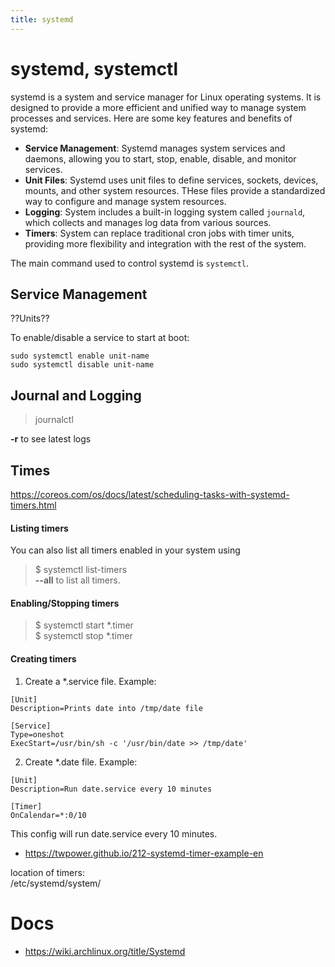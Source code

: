 ```yaml
---
title: systemd
---
```


# systemd, systemctl

systemd is a system and service manager for Linux operating systems. It is designed to provide a more efficient and unified way to manage system processes and services. Here are some key features and benefits of systemd:
* **Service Management**: Systemd manages system services and daemons, allowing you to start, stop, enable, disable, and monitor services.
* **Unit Files**: Systemd uses unit files to define services, sockets, devices, mounts, and other system resources. THese files provide a standardized way to configure and manage system resources.
* **Logging**: System includes a built-in logging system called `journald`, which collects and manages log data from various sources.
* **Timers**: System can replace traditional cron jobs with timer units, providing more flexibility and integration with the rest of the system.

The main command used to control systemd is `systemctl`.

## Service Management
??Units??

To enable/disable a service to start at boot:
```
sudo systemctl enable unit-name
sudo systemctl disable unit-name
```

## Journal and Logging
> journalctl

**-r** to see latest logs

## Times
https://coreos.com/os/docs/latest/scheduling-tasks-with-systemd-timers.html  
#### Listing timers
You can also list all timers enabled in your system using  
> $ systemctl list-timers  
**--all** to list all timers.   

#### Enabling/Stopping timers
> $ systemctl start *.timer   
> $ systemctl stop *.timer  

#### Creating timers
1. Create a *.service file. Example:
```
[Unit]
Description=Prints date into /tmp/date file

[Service]
Type=oneshot
ExecStart=/usr/bin/sh -c '/usr/bin/date >> /tmp/date'
```
2. Create *.date file. Example:  
```
[Unit]
Description=Run date.service every 10 minutes

[Timer]
OnCalendar=*:0/10
```
This config will run date.service every 10 minutes.  

* https://twpower.github.io/212-systemd-timer-example-en

location of timers:  
/etc/systemd/system/

# Docs
* https://wiki.archlinux.org/title/Systemd